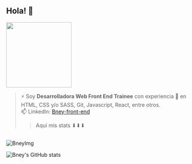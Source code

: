 ## Hola! 👋 

<img src="https://media.giphy.com/media/xT9DPIBYf0pAviBLzO/giphy.gif" width="175" />

<br/>

> ⚡ Soy **Desarrolladora Web Front End Trainee** con experiencia :memo: en HTML, CSS y/o SASS, Git, Javascript, React, entre otros.<br/>
> 📫 LinkedIn: [Bney-front-end](https://www.linkedin.com/in/bney-front-end/)
> > Aquí mis stats ⬇⬇⬇ <br/>

<br/>

<img src="https://github-readme-stats.vercel.app/api/top-langs?username=Bney28&show_icons=true&theme=cobalt&locale=en&layout=compact" alt="BneyImg" />

![Bney's GitHub stats](https://github-readme-stats.vercel.app/api?username=Bney28&show_icons=true&theme=cobalt)<br/>

<!--
**Bney28/Bney28** is a ✨ _special_ ✨ repository because its `README.md` (this file) appears on your GitHub profile.

Here are some ideas to get you started:

- 🔭 I’m currently working on ...
- 🌱 I’m currently learning ...
- 👯 I’m looking to collaborate on ...
- 🤔 I’m looking for help with ...
- 💬 Ask me about ...
- 📫 How to reach me: ...
- 😄 Pronouns: ...
- ⚡ Fun fact: ...


<iframe src="https://giphy.com/embed/xT9DPIBYf0pAviBLzO" width="480" height="480" frameBorder="0" class="giphy-embed" allowFullScreen></iframe><p><a href="https://giphy.com/gifs/cat-kitty-motivational-xT9DPIBYf0pAviBLzO">via GIPHY</a></p>
-->
